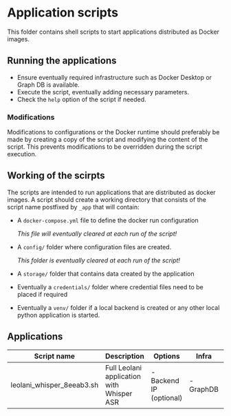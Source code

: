 # Application scripts

This folder contains shell scripts to start applications distributed as Docker images.

## Running the applications

* Ensure eventually required infrastructure such as Docker Desktop or Graph DB is available.
* Execute the script, eventually adding necessary parameters.
* Check the `help` option of the script if needed.

### Modifications

Modifications to configurations or the Docker runtime should preferably be made by
creating a copy of the script and modifying the content of the script. This prevents
modifications to be overridden during the script execution.

## Working of the scirpts

The scripts are intended to run applications that are distributed as docker images.
A script should create a working directory that consists of the script name postfixed by
`_app` that will contain:

* A `docker-compose.yml` file to define the docker run configuration

  _This file will eventually cleared at each run of the script!_
* A `config/` folder where configuration files are created.

  _This folder is eventually cleared at each run of the script!_
* A `storage/` folder that contains data created by the application 
* Eventually a `credentials/` folder where credential files need to be placed if required
* Eventually a `venv/` folder if a local backend is created or any other local
  python application is started.

## Applications

| Script name               | Description                               | Options                 | Infra     | Docker image          |
|---------------------------|-------------------------------------------|-------------------------|-----------|-----------------------|
| leolani_whisper_8eeab3.sh | Full Leolani application with Whisper ASR | - Backend IP (optional) | - GraphDB | numblr/leolani:8eeab3 | 

